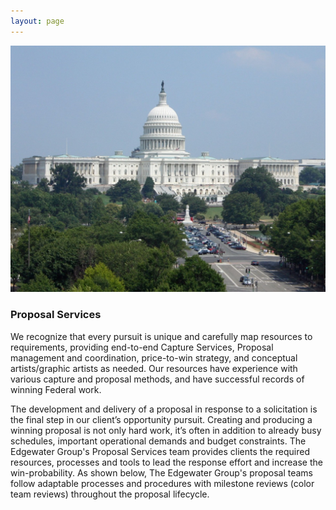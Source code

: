 ```yaml
---
layout: page
---
```


<div class="col-md-5 col-sm-5 animated hiding pull-right spaced" data-animation="fadeInRight" data-delay="500">
  <img class="img-responsive" src="assets/img/dc.jpg" alt="placeholder" />
</div>

### Proposal Services

We recognize that every pursuit is unique and carefully map resources to requirements, providing end-to-end Capture Services, Proposal management and  coordination, price-to-win strategy, and conceptual artists/graphic artists as needed.  Our resources have experience with various capture and proposal methods, and have successful records of winning Federal work.  


The development and delivery of a proposal in response to a solicitation is the final step in our client’s opportunity pursuit.  Creating and producing a winning proposal is not only hard work, it’s often in addition to already busy schedules, important operational demands and budget constraints. The Edgewater Group's Proposal Services team provides clients the required resources, processes and tools to lead the response effort and increase the win-probability. As shown below, The Edgewater Group's proposal teams follow adaptable processes and procedures with milestone reviews (color team reviews) throughout the proposal lifecycle.
